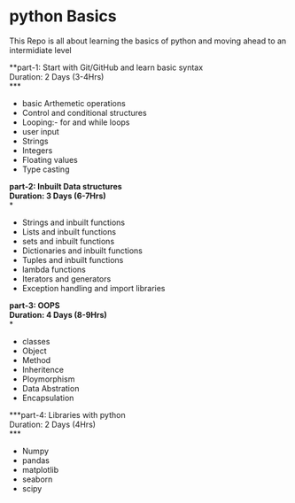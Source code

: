 # python Basics 
This Repo is all about learning the basics of python and moving ahead to an intermidiate level 

 **part-1: Start with Git/GitHub and learn basic syntax <br/>
	Duration: 2 Days (3-4Hrs) <br /> ***
 - basic Arthemetic operations 
 - Control and conditional structures 
 - Looping:- for and while loops 
 - user input 
 - Strings 
 - Integers 
 - Floating values 
 - Type casting 
      
**part-2: Inbuilt Data structures <br/>
	Duration: 3 Days (6-7Hrs) <br/>***
- Strings and inbuilt functions 
- Lists and inbuilt functions 
- sets and inbuilt functions 
- Dictionaries and inbuilt functions 
- Tuples and inbuilt functions 
- lambda functions 
- Iterators and generators 
- Exception handling and import libraries 
     

**part-3: OOPS <br/>
	Duration: 4 Days (8-9Hrs) <br/>***
- classes 
- Object 
- Method 
- Inheritence 
- Ploymorphism 
- Data Abstration
- Encapsulation  

***part-4: Libraries with python <br/>
	Duration: 2 Days (4Hrs) <br/> ***
- Numpy
- pandas
- matplotlib	
- seaborn 
- scipy  

